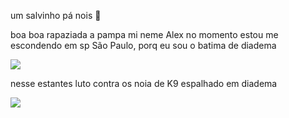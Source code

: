 um salvinho pá nois 👋 

boa boa rapaziada a pampa mi neme Alex
no momento estou me escondendo em sp São Paulo, porq eu sou o batima de diadema 

![](https://media1.tenor.com/m/QMYzBQ1BIhcAAAAC/staring-batman.gif)


nesse estantes luto contra os noia de K9 espalhado em diadema 


![](https://media1.tenor.com/m/TM9nOVDpujUAAAAC/yay-gif.gif)










